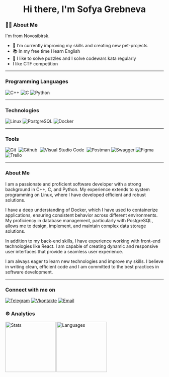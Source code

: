 <div id="header" align="center">
  <h1 align="center">Hi there, I'm Sofya Grebneva </h1>
</div>

### :woman_technologist: About Me
I'm from Novosibirsk.

- 🌱 I’m currently improving my skills and creating new pet-projects
- 📚 In my free time I learn English
- <div> 🧩 I like to solve puzzles and I solve codewars kata regularly
- I like CTF competition
___

### Programming Languages

![C++](https://img.shields.io/badge/-C++-090909?style=for-the-badge&logo=C%2b%2b&logoColor=6296CC)
![C](https://img.shields.io/badge/-C-090909?style=for-the-badge&logo=C&logoColor=6296CC)
![Python](https://img.shields.io/badge/-Python-090909?style=for-the-badge&logo=Python&logoColor=6296CC)

___

### Technologies

![Linux](https://img.shields.io/badge/Linux-090909?style=for-the-badge&logo=linux&logoColor=6296CC)
![PostgreSQL](https://img.shields.io/badge/PostgreSQL-090909?style=for-the-badge&logo=postgresql&logoColor=6296CC)
![Docker](https://img.shields.io/badge/Docker-090909?style=for-the-badge&logo=docker&logoColor=6296CC)

___ 

### Tools

<img alt="Git" src="https://img.shields.io/badge/git-F05033.svg?&style=for-the-badge&logo=git&logoColor=fff" />&nbsp;
<img alt="Github" src="https://img.shields.io/badge/github-000.svg?&style=for-the-badge&logo=github&logoColor=fff" />&nbsp;
<img alt="Visual Studio Code" src="https://img.shields.io/badge/Visual Studio Code-007ACC.svg?&style=for-the-badge&logo=visual-studio-code&logoColor=fff" />&nbsp;
<img alt="Postman" src="https://img.shields.io/badge/postman-FF6C37.svg?style=for-the-badge&logo=postman&logoColor=fff" />
<img alt="Swagger" src="https://img.shields.io/badge/-Swagger-%23Clojure?style=for-the-badge&logo=swagger&logoColor=white" />
<img alt="Figma" src="https://img.shields.io/badge/figma-F24E1E.svg?&style=for-the-badge&logo=figma&logoColor=fff" />&nbsp;
<img alt="Trello" src="https://img.shields.io/badge/Trello-%23026AA7.svg?style=for-the-badge&logo=Trello&logoColor=white" />&nbsp;


___


### About Me

I am a passionate and proficient software developer with a strong background in C++, C, and Python. My experience extends to system programming on Linux, where I have developed efficient and robust solutions.

I have a deep understanding of Docker, which I have used to containerize applications, ensuring consistent behavior across different environments. My proficiency in database management, particularly with PostgreSQL, allows me to design, implement, and maintain complex data storage solutions.

In addition to my back-end skills, I have experience working with front-end technologies like React. I am capable of creating dynamic and responsive user interfaces that provide a seamless user experience.

I am always eager to learn new technologies and improve my skills. I believe in writing clean, efficient code and I am committed to the best practices in software development.

___

### Connect with me on

[![Telegram](https://img.shields.io/badge/-Telegram-090909?style=for-the-badge&logo=telegram&logoColor=27A0D9)](https://t.me/flatulek)
[![Vkontakte](https://img.shields.io/badge/-Vkontakte-090909?style=for-the-badge&logo=Vk&logoColor=4F7DB3)](https://vk.com/sofya_grebneva)
[![Email](https://img.shields.io/badge/mail-E4405F.svg?&style=for-the-badge&logo=gmail&logoColor=white)](mailto:grebneva.sofya.nik@mail.ru)

### ⚙️ Analytics

<div>
      <img height="160em" align="left" alt="Stats" src="https://github-readme-stats.vercel.app/api?username=GrebnSofyaNik&theme=slateorange&show_icons=true" />
      <img height="160em" align="left" alt="Languages" src="https://github-readme-stats.vercel.app/api/top-langs/?username=GrebnSofyaNik&layout=compact&theme=slateorange" />
</div>


<!-- 
Полезные ссылки
эмодзи https://github.com/ikatyang/emoji-cheat-sheet/blob/master/README.md
алгоритм оформления https://proglib.io/p/kak-kreativno-oformit-profil-na-github-chtoby-on-privlekal-vnimanie-2022-03-17  
-->

